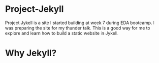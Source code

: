 # Project-Jekyll

Project Jykell is a site I started building at week 7 during EDA bootcamp. I was preparing the site for my thunder talk. This is a good way for me to explore and learn how to build a static website in Jykell. 

# Why Jekyll?
